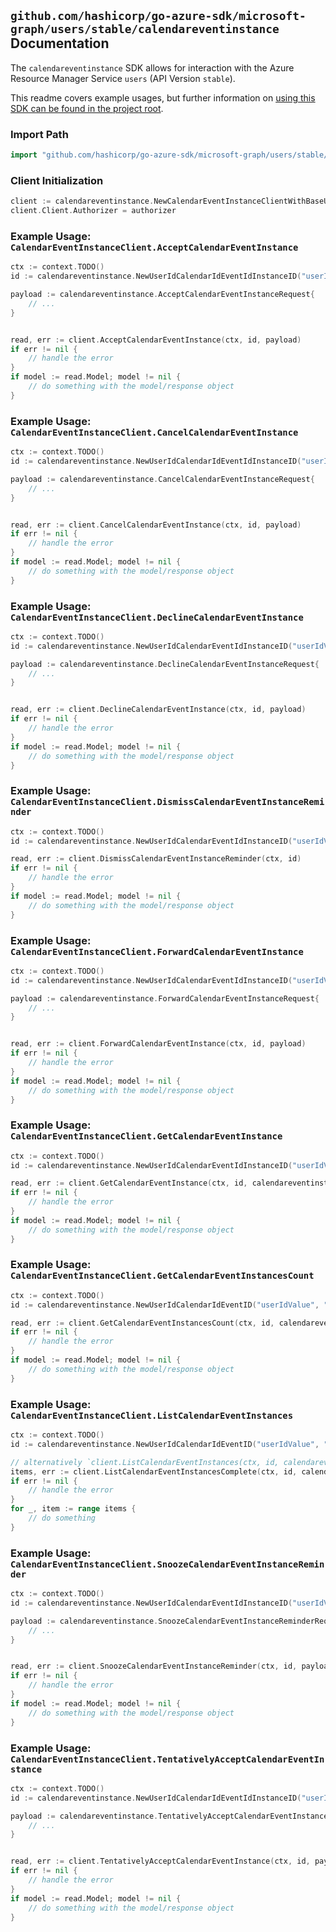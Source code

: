 
## `github.com/hashicorp/go-azure-sdk/microsoft-graph/users/stable/calendareventinstance` Documentation

The `calendareventinstance` SDK allows for interaction with the Azure Resource Manager Service `users` (API Version `stable`).

This readme covers example usages, but further information on [using this SDK can be found in the project root](https://github.com/hashicorp/go-azure-sdk/tree/main/docs).

### Import Path

```go
import "github.com/hashicorp/go-azure-sdk/microsoft-graph/users/stable/calendareventinstance"
```


### Client Initialization

```go
client := calendareventinstance.NewCalendarEventInstanceClientWithBaseURI("https://management.azure.com")
client.Client.Authorizer = authorizer
```


### Example Usage: `CalendarEventInstanceClient.AcceptCalendarEventInstance`

```go
ctx := context.TODO()
id := calendareventinstance.NewUserIdCalendarIdEventIdInstanceID("userIdValue", "calendarIdValue", "eventIdValue", "eventId1Value")

payload := calendareventinstance.AcceptCalendarEventInstanceRequest{
	// ...
}


read, err := client.AcceptCalendarEventInstance(ctx, id, payload)
if err != nil {
	// handle the error
}
if model := read.Model; model != nil {
	// do something with the model/response object
}
```


### Example Usage: `CalendarEventInstanceClient.CancelCalendarEventInstance`

```go
ctx := context.TODO()
id := calendareventinstance.NewUserIdCalendarIdEventIdInstanceID("userIdValue", "calendarIdValue", "eventIdValue", "eventId1Value")

payload := calendareventinstance.CancelCalendarEventInstanceRequest{
	// ...
}


read, err := client.CancelCalendarEventInstance(ctx, id, payload)
if err != nil {
	// handle the error
}
if model := read.Model; model != nil {
	// do something with the model/response object
}
```


### Example Usage: `CalendarEventInstanceClient.DeclineCalendarEventInstance`

```go
ctx := context.TODO()
id := calendareventinstance.NewUserIdCalendarEventIdInstanceID("userIdValue", "eventIdValue", "eventId1Value")

payload := calendareventinstance.DeclineCalendarEventInstanceRequest{
	// ...
}


read, err := client.DeclineCalendarEventInstance(ctx, id, payload)
if err != nil {
	// handle the error
}
if model := read.Model; model != nil {
	// do something with the model/response object
}
```


### Example Usage: `CalendarEventInstanceClient.DismissCalendarEventInstanceReminder`

```go
ctx := context.TODO()
id := calendareventinstance.NewUserIdCalendarEventIdInstanceID("userIdValue", "eventIdValue", "eventId1Value")

read, err := client.DismissCalendarEventInstanceReminder(ctx, id)
if err != nil {
	// handle the error
}
if model := read.Model; model != nil {
	// do something with the model/response object
}
```


### Example Usage: `CalendarEventInstanceClient.ForwardCalendarEventInstance`

```go
ctx := context.TODO()
id := calendareventinstance.NewUserIdCalendarEventIdInstanceID("userIdValue", "eventIdValue", "eventId1Value")

payload := calendareventinstance.ForwardCalendarEventInstanceRequest{
	// ...
}


read, err := client.ForwardCalendarEventInstance(ctx, id, payload)
if err != nil {
	// handle the error
}
if model := read.Model; model != nil {
	// do something with the model/response object
}
```


### Example Usage: `CalendarEventInstanceClient.GetCalendarEventInstance`

```go
ctx := context.TODO()
id := calendareventinstance.NewUserIdCalendarEventIdInstanceID("userIdValue", "eventIdValue", "eventId1Value")

read, err := client.GetCalendarEventInstance(ctx, id, calendareventinstance.DefaultGetCalendarEventInstanceOperationOptions())
if err != nil {
	// handle the error
}
if model := read.Model; model != nil {
	// do something with the model/response object
}
```


### Example Usage: `CalendarEventInstanceClient.GetCalendarEventInstancesCount`

```go
ctx := context.TODO()
id := calendareventinstance.NewUserIdCalendarIdEventID("userIdValue", "calendarIdValue", "eventIdValue")

read, err := client.GetCalendarEventInstancesCount(ctx, id, calendareventinstance.DefaultGetCalendarEventInstancesCountOperationOptions())
if err != nil {
	// handle the error
}
if model := read.Model; model != nil {
	// do something with the model/response object
}
```


### Example Usage: `CalendarEventInstanceClient.ListCalendarEventInstances`

```go
ctx := context.TODO()
id := calendareventinstance.NewUserIdCalendarIdEventID("userIdValue", "calendarIdValue", "eventIdValue")

// alternatively `client.ListCalendarEventInstances(ctx, id, calendareventinstance.DefaultListCalendarEventInstancesOperationOptions())` can be used to do batched pagination
items, err := client.ListCalendarEventInstancesComplete(ctx, id, calendareventinstance.DefaultListCalendarEventInstancesOperationOptions())
if err != nil {
	// handle the error
}
for _, item := range items {
	// do something
}
```


### Example Usage: `CalendarEventInstanceClient.SnoozeCalendarEventInstanceReminder`

```go
ctx := context.TODO()
id := calendareventinstance.NewUserIdCalendarEventIdInstanceID("userIdValue", "eventIdValue", "eventId1Value")

payload := calendareventinstance.SnoozeCalendarEventInstanceReminderRequest{
	// ...
}


read, err := client.SnoozeCalendarEventInstanceReminder(ctx, id, payload)
if err != nil {
	// handle the error
}
if model := read.Model; model != nil {
	// do something with the model/response object
}
```


### Example Usage: `CalendarEventInstanceClient.TentativelyAcceptCalendarEventInstance`

```go
ctx := context.TODO()
id := calendareventinstance.NewUserIdCalendarIdEventIdInstanceID("userIdValue", "calendarIdValue", "eventIdValue", "eventId1Value")

payload := calendareventinstance.TentativelyAcceptCalendarEventInstanceRequest{
	// ...
}


read, err := client.TentativelyAcceptCalendarEventInstance(ctx, id, payload)
if err != nil {
	// handle the error
}
if model := read.Model; model != nil {
	// do something with the model/response object
}
```
